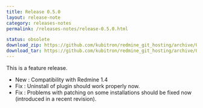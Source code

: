```yaml
---
title: Release 0.5.0
layout: release-note
category: releases-notes
permalink: /releases-notes/release-0.5.0.html

status: obsolete
download_zip: https://github.com/kubitron/redmine_git_hosting/archive/0.5.0x.zip
download_tar: https://github.com/kubitron/redmine_git_hosting/archive/0.5.0x.tar.gz
---
```


This is a feature release.

* New : Compatibility with Redmine 1.4
* Fix : Uninstall of plugin should work properly now.
* Fix : Problems with patching on some installations should be fixed now (introduced in a recent revision).
